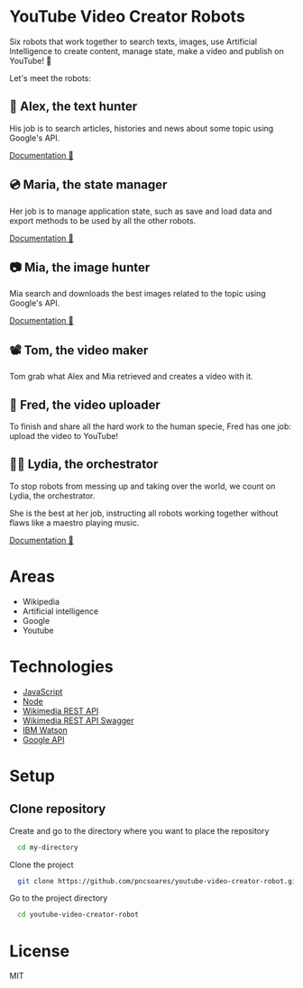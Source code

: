 # YouTube Video Creator Robots

Six robots that work together to search texts, images, use Artificial Intelligence to create content, manage state, make a video and publish on YouTube! 🤖

Let's meet the robots:

## 📰 **Alex**, the text hunter

His job is to search articles, histories and news about some topic using Google's API.

[Documentation 📄](./Documentation/TextRobot.md)

## 💿 **Maria**, the state manager

Her job is to manage application state, such as save and load data and export methods to be used by all the other robots.

[Documentation 📄](./Documentation/StateRobot.md)

## 📷 **Mia**, the image hunter

Mia search and downloads the best images related to the topic using Google's API.

[Documentation 📄](./Documentation/ImageRobot.md)

## 📽️ **Tom**, the video maker

Tom grab what Alex and Mia retrieved and creates a video with it.

## 📢 **Fred**, the video uploader

To finish and share all the hard work to the human specie, Fred has one job: upload the video to YouTube!

## 👩‍🏭 **Lydia**, the orchestrator

To stop robots from messing up and taking over the world, we count on Lydia, the orchestrator.

She is the best at her job, instructing all robots working together without flaws like a maestro playing music.

[Documentation 📄](./Documentation/OrchestractorRobot.md)

# Areas

- Wikipedia
- Artificial intelligence
- Google
- Youtube

# Technologies

- [JavaScript](https://developer.mozilla.org/en-US/docs/Web/JavaScript)
- [Node](https://nodejs.org/en/docs/)
- [Wikimedia REST API](https://www.mediawiki.org/wiki/Wikimedia_REST_API)
- [Wikimedia REST API Swagger](https://en.wikipedia.org/api/rest_v1/)
- [IBM Watson](https://www.ibm.com/watson/developer)
- [Google API](https://developers.google.com/apis-explorer/#p/customsearch/v1/search.cse.list)

# Setup

## Clone repository

Create and go to the directory where you want to place the repository

```bash
  cd my-directory
```

Clone the project

```bash
  git clone https://github.com/pncsoares/youtube-video-creator-robot.git
```

Go to the project directory

```bash
  cd youtube-video-creator-robot
```

# License

MIT